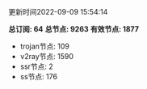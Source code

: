 更新时间2022-09-09 15:54:14

**总订阅: 64**
**总节点: 9263**
**有效节点: 1877**
- trojan节点: 109
- v2ray节点: 1590
- ssr节点: 2
- ss节点: 176
